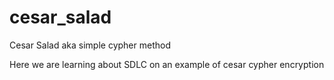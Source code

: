 # cesar_salad
Cesar Salad aka simple cypher method

Here we are learning about SDLC on an example of cesar cypher encryption
